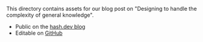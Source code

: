 This directory contains assets for our blog post on "Designing to handle the complexity of general knowledge".

- Public on the [hash.dev blog](https://hash.dev/blog/general-knowledge-design)
- Editable on [GitHub](https://github.com/hashintel/hash/blob/main/apps/hashdotdev/src/_pages/blog/0014_general-knowledge-design.mdx)
